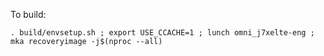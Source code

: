 To build:
```
. build/envsetup.sh ; export USE_CCACHE=1 ; lunch omni_j7xelte-eng ; mka recoveryimage -j$(nproc --all)
```

